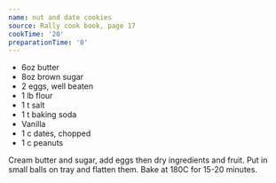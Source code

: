 ```yaml
---
name: nut and date cookies
source: Rally cook book, page 17
cookTime: '20'
preparationTime: '0'
---
```


* 6oz butter
* 8oz brown sugar
* 2 eggs, well beaten
* 1 lb flour
* 1 t salt
* 1 t baking soda
* Vanilla
* 1 c dates, chopped
* 1 c peanuts

Cream butter and sugar, add eggs then dry ingredients and fruit.  Put in small balls on tray and flatten them.  Bake at 180C for 15-20 minutes.

